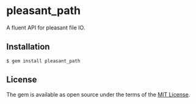 # pleasant_path

A fluent API for pleasant file IO.


## Installation

    $ gem install pleasant_path


## License

The gem is available as open source under the terms of the [MIT License](http://opensource.org/licenses/MIT).
